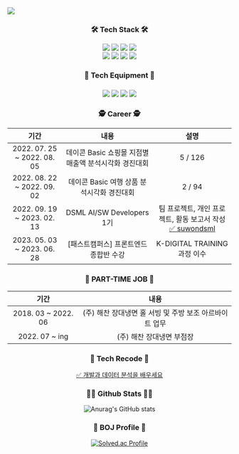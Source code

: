 <img src="https://capsule-render.vercel.app/api?type=wave&color=auto&height=200&section=header&text=NohJeong&nbsp;Github!&fontSize=90" />

<div align="center">
  <h3>🛠 Tech Stack 🛠</h3>
  <img src="https://img.shields.io/badge/html-E34F26?style=for-the-badge&logo=html5&logoColor=white">
  <img src="https://img.shields.io/badge/css-1572B6?style=for-the-badge&logo=css3&logoColor=white">
  <img src="https://img.shields.io/badge/bootstrap-7952B3?style=for-the-badge&logo=bootstrap&logoColor=white">
  <img src="https://img.shields.io/badge/javascript-F7DF1E?style=for-the-badge&logo=javascript&logoColor=black"><br>
  <img src="https://img.shields.io/badge/python-3776AB?style=for-the-badge&logo=python&logoColor=white">
  <img src="https://img.shields.io/badge/numpy-013243?style=for-the-badge&logo=numpy&logoColor=white">
  <img src="https://img.shields.io/badge/pandas-150458?style=for-the-badge&logo=pandas&logoColor=white">
  <img src="https://img.shields.io/badge/postgresql-4169E1?style=for-the-badge&logo=postgresql&logoColor=white">
</div>

<div align="center">
  <h3>🔨 Tech Equipment 🔨<h3>
  <img src="https://img.shields.io/badge/github-181717?style=for-the-badge&logo=github&logoColor=white">
  <img src="https://img.shields.io/badge/jupyter-F37626?style=for-the-badge&logo=jupyter&logoColor=white">
  <img src="https://img.shields.io/badge/Visual Studio Code-007ACC?style=for-the-badge&logo=Visual Studio Code&logoColor=white">
  <img src="https://img.shields.io/badge/googlemeet-00897B?style=for-the-badge&logo=googlemeet&logoColor=white">
</div>
    
<div align="center">
  <h3>🕵 Career 🕵</h3>
  
|기간|내용|설명|
|:------:|:---:|:---:|
|2022. 07. 25 ~ 2022. 08. 05|데이콘 Basic 쇼핑몰 지점별 매출액 분석시각화 경진대회|5 / 126|
|2022. 08. 22 ~ 2022. 09. 02|데이콘 Basic 여행 상품 분석시각화 경진대회|2 / 94|
|2022. 09. 19 ~ 2023. 02. 13|DSML AI/SW Developers 1기|팀 프로젝트, 개인 프로젝트, 활동 보고서 작성 <br><a href="https://suwondsml.github.io/aiswdevelopers/">✅ suwondsml</a>|
|2023. 05. 03 ~ 2023. 06. 28|[패스트캠퍼스] 프론트엔드 종합반 수강|K-DIGITAL TRAINING 과정 이수|
  
</div>
    
<div align="center">
  <h3>👏 PART-TIME JOB 👏</h3>
  
|기간|내용|
|:------:|:---:|
|2018. 03 ~ 2022. 06|(주) 해찬 장대냉면 홀 서빙 및 주방 보조 아르바이트 업무|
|2022. 07 ~ ing|(주) 해찬 장대냉면 부점장|
  
</div>
    
<div align="center">
  <h3>📝 Tech Recode 📝</h3>
  <a href="https://tinokim.tistory.com/">✅ 개발과 데이터 분석을 배우세요</a>
  </div>
</div>

<div align="center">
  <h3>👩‍💻 Github Stats 👩‍💻</h3>
  
  ![Anurag's GitHub stats](https://github-readme-stats.vercel.app/api?username=xudegloss&show_icons=true&theme=tokyonight)
  
</div>

<div align="center">
  <h3>🥇 BOJ Profile 🥇</h3>
  
  [![Solved.ac Profile](http://mazassumnida.wtf/api/v2/generate_badge?boj=xudegloss)](https://solved.ac/xudegloss/)
  
</div>
